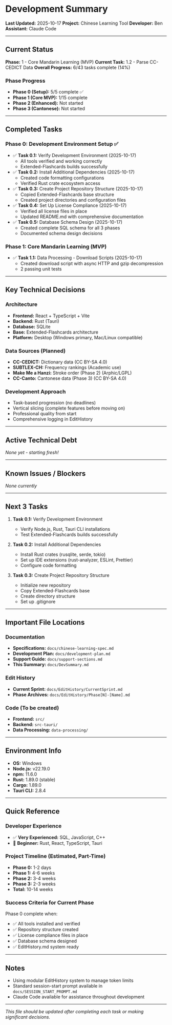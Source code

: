 # Development Summary

**Last Updated:** 2025-10-17
**Project:** Chinese Learning Tool
**Developer:** Ben
**Assistant:** Claude Code

---

## Current Status

**Phase:** 1 - Core Mandarin Learning (MVP)
**Current Task:** 1.2 - Parse CC-CEDICT Data
**Overall Progress:** 6/43 tasks complete (14%)

### Phase Progress
- **Phase 0 (Setup):** 5/5 complete ✅
- **Phase 1 (Core MVP):** 1/15 complete
- **Phase 2 (Enhanced):** Not started
- **Phase 3 (Cantonese):** Not started

---

## Completed Tasks

### Phase 0: Development Environment Setup ✅
- ✅ **Task 0.1:** Verify Development Environment (2025-10-17)
  - All tools verified and working correctly
  - Extended-Flashcards builds successfully
- ✅ **Task 0.2:** Install Additional Dependencies (2025-10-17)
  - Created code formatting configurations
  - Verified Rust crate ecosystem access
- ✅ **Task 0.3:** Create Project Repository Structure (2025-10-17)
  - Copied Extended-Flashcards base structure
  - Created project directories and configuration files
- ✅ **Task 0.4:** Set Up License Compliance (2025-10-17)
  - Verified all license files in place
  - Updated README.md with comprehensive documentation
- ✅ **Task 0.5:** Database Schema Design (2025-10-17)
  - Created complete SQL schema for all 3 phases
  - Documented schema design decisions

### Phase 1: Core Mandarin Learning (MVP)
- ✅ **Task 1.1:** Data Processing - Download Scripts (2025-10-17)
  - Created download script with async HTTP and gzip decompression
  - 2 passing unit tests

---

## Key Technical Decisions

### Architecture
- **Frontend:** React + TypeScript + Vite
- **Backend:** Rust (Tauri)
- **Database:** SQLite
- **Base:** Extended-Flashcards architecture
- **Platform:** Desktop (Windows primary, Mac/Linux compatible)

### Data Sources (Planned)
- **CC-CEDICT:** Dictionary data (CC BY-SA 4.0)
- **SUBTLEX-CH:** Frequency rankings (Academic use)
- **Make Me a Hanzi:** Stroke order (Phase 2) (Arphic/LGPL)
- **CC-Canto:** Cantonese data (Phase 3) (CC BY-SA 4.0)

### Development Approach
- Task-based progression (no deadlines)
- Vertical slicing (complete features before moving on)
- Professional quality from start
- Comprehensive logging in EditHistory

---

## Active Technical Debt

*None yet - starting fresh!*

---

## Known Issues / Blockers

*None currently*

---

## Next 3 Tasks

1. **Task 0.1:** Verify Development Environment
   - Verify Node.js, Rust, Tauri CLI installations
   - Test Extended-Flashcards builds successfully

2. **Task 0.2:** Install Additional Dependencies
   - Install Rust crates (rusqlite, serde, tokio)
   - Set up IDE extensions (rust-analyzer, ESLint, Prettier)
   - Configure code formatting

3. **Task 0.3:** Create Project Repository Structure
   - Initialize new repository
   - Copy Extended-Flashcards base
   - Create directory structure
   - Set up .gitignore

---

## Important File Locations

### Documentation
- **Specifications:** `docs/chinese-learning-spec.md`
- **Development Plan:** `docs/development-plan.md`
- **Support Guide:** `docs/support-sections.md`
- **This Summary:** `docs/DevSummary.md`

### Edit History
- **Current Sprint:** `docs/EditHistory/CurrentSprint.md`
- **Phase Archives:** `docs/EditHistory/Phase[N]-[Name].md`

### Code (To be created)
- **Frontend:** `src/`
- **Backend:** `src-tauri/`
- **Data Processing:** `data-processing/`

---

## Environment Info

- **OS:** Windows
- **Node.js:** v22.19.0
- **npm:** 11.6.0
- **Rust:** 1.89.0 (stable)
- **Cargo:** 1.89.0
- **Tauri CLI:** 2.8.4

---

## Quick Reference

### Developer Experience
- ✅ **Very Experienced:** SQL, JavaScript, C++
- 🔰 **Beginner:** Rust, React, TypeScript, Tauri

### Project Timeline (Estimated, Part-Time)
- **Phase 0:** 1-2 days
- **Phase 1:** 4-6 weeks
- **Phase 2:** 3-4 weeks
- **Phase 3:** 2-3 weeks
- **Total:** 10-14 weeks

### Success Criteria for Current Phase
Phase 0 complete when:
- ✅ All tools installed and verified
- ✅ Repository structure created
- ✅ License compliance files in place
- ✅ Database schema designed
- ✅ EditHistory.md system ready

---

## Notes

- Using modular EditHistory system to manage token limits
- Standard session-start prompt available in `docs/SESSION_START_PROMPT.md`
- Claude Code available for assistance throughout development

---

*This file should be updated after completing each task or making significant decisions.*
